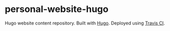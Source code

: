 # personal-website-hugo
Hugo website content repository. Built with [Hugo](https://gohugo.io). Deployed using [Travis CI](https://travis-ci.com/dedeswim/hugo-personal-website).
